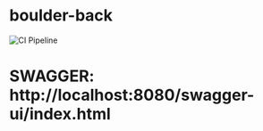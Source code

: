 # boulder-back

![CI Pipeline](https://github.com/Pablovillef/boulder-back/actions/workflows/ci.yml/badge.svg)


# SWAGGER: http://localhost:8080/swagger-ui/index.html